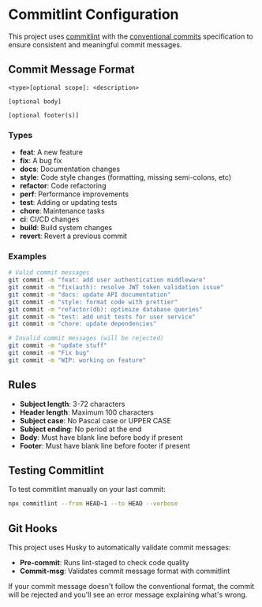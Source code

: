 # Commitlint Configuration

This project uses [commitlint](https://commitlint.js.org/) with the [conventional commits](https://www.conventionalcommits.org/) specification to ensure consistent and meaningful commit messages.

## Commit Message Format

```text
<type>[optional scope]: <description>

[optional body]

[optional footer(s)]
```

### Types

- **feat**: A new feature
- **fix**: A bug fix
- **docs**: Documentation changes
- **style**: Code style changes (formatting, missing semi-colons, etc)
- **refactor**: Code refactoring
- **perf**: Performance improvements
- **test**: Adding or updating tests
- **chore**: Maintenance tasks
- **ci**: CI/CD changes
- **build**: Build system changes
- **revert**: Revert a previous commit

### Examples

```bash
# Valid commit messages
git commit -m "feat: add user authentication middleware"
git commit -m "fix(auth): resolve JWT token validation issue"
git commit -m "docs: update API documentation"
git commit -m "style: format code with prettier"
git commit -m "refactor(db): optimize database queries"
git commit -m "test: add unit tests for user service"
git commit -m "chore: update dependencies"

# Invalid commit messages (will be rejected)
git commit -m "update stuff"
git commit -m "Fix bug"
git commit -m "WIP: working on feature"
```

## Rules

- **Subject length**: 3-72 characters
- **Header length**: Maximum 100 characters
- **Subject case**: No Pascal case or UPPER CASE
- **Subject ending**: No period at the end
- **Body**: Must have blank line before body if present
- **Footer**: Must have blank line before footer if present

## Testing Commitlint

To test commitlint manually on your last commit:

```bash
npx commitlint --from HEAD~1 --to HEAD --verbose
```

## Git Hooks

This project uses Husky to automatically validate commit messages:

- **Pre-commit**: Runs lint-staged to check code quality
- **Commit-msg**: Validates commit message format with commitlint

If your commit message doesn't follow the conventional format, the commit will be rejected and you'll see an error message explaining what's wrong.
